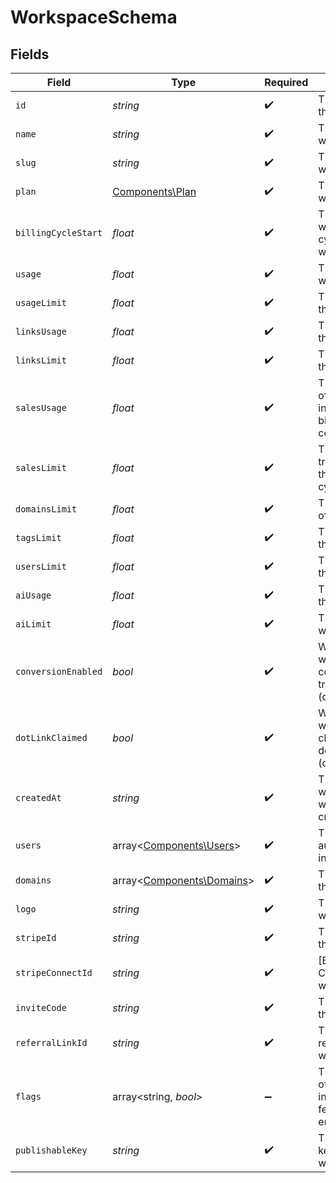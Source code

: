 # WorkspaceSchema


## Fields

| Field                                                                         | Type                                                                          | Required                                                                      | Description                                                                   |
| ----------------------------------------------------------------------------- | ----------------------------------------------------------------------------- | ----------------------------------------------------------------------------- | ----------------------------------------------------------------------------- |
| `id`                                                                          | *string*                                                                      | :heavy_check_mark:                                                            | The unique ID of the workspace.                                               |
| `name`                                                                        | *string*                                                                      | :heavy_check_mark:                                                            | The name of the workspace.                                                    |
| `slug`                                                                        | *string*                                                                      | :heavy_check_mark:                                                            | The slug of the workspace.                                                    |
| `plan`                                                                        | [Components\Plan](../../Models/Components/Plan.md)                            | :heavy_check_mark:                                                            | The plan of the workspace.                                                    |
| `billingCycleStart`                                                           | *float*                                                                       | :heavy_check_mark:                                                            | The date and time when the billing cycle starts for the workspace.            |
| `usage`                                                                       | *float*                                                                       | :heavy_check_mark:                                                            | The usage of the workspace.                                                   |
| `usageLimit`                                                                  | *float*                                                                       | :heavy_check_mark:                                                            | The usage limit of the workspace.                                             |
| `linksUsage`                                                                  | *float*                                                                       | :heavy_check_mark:                                                            | The links usage of the workspace.                                             |
| `linksLimit`                                                                  | *float*                                                                       | :heavy_check_mark:                                                            | The links limit of the workspace.                                             |
| `salesUsage`                                                                  | *float*                                                                       | :heavy_check_mark:                                                            | The dollar amount of tracked revenue in the current billing cycle (in cents). |
| `salesLimit`                                                                  | *float*                                                                       | :heavy_check_mark:                                                            | The limit of tracked revenue in the current billing cycle (in cents).         |
| `domainsLimit`                                                                | *float*                                                                       | :heavy_check_mark:                                                            | The domains limit of the workspace.                                           |
| `tagsLimit`                                                                   | *float*                                                                       | :heavy_check_mark:                                                            | The tags limit of the workspace.                                              |
| `usersLimit`                                                                  | *float*                                                                       | :heavy_check_mark:                                                            | The users limit of the workspace.                                             |
| `aiUsage`                                                                     | *float*                                                                       | :heavy_check_mark:                                                            | The AI usage of the workspace.                                                |
| `aiLimit`                                                                     | *float*                                                                       | :heavy_check_mark:                                                            | The AI limit of the workspace.                                                |
| `conversionEnabled`                                                           | *bool*                                                                        | :heavy_check_mark:                                                            | Whether the workspace has conversion tracking enabled (d.to/conversions).     |
| `dotLinkClaimed`                                                              | *bool*                                                                        | :heavy_check_mark:                                                            | Whether the workspace has claimed a free .link domain. (dub.link/free)        |
| `createdAt`                                                                   | *string*                                                                      | :heavy_check_mark:                                                            | The date and time when the workspace was created.                             |
| `users`                                                                       | array<[Components\Users](../../Models/Components/Users.md)>                   | :heavy_check_mark:                                                            | The role of the authenticated user in the workspace.                          |
| `domains`                                                                     | array<[Components\Domains](../../Models/Components/Domains.md)>               | :heavy_check_mark:                                                            | The domains of the workspace.                                                 |
| `logo`                                                                        | *string*                                                                      | :heavy_check_mark:                                                            | The logo of the workspace.                                                    |
| `stripeId`                                                                    | *string*                                                                      | :heavy_check_mark:                                                            | The Stripe ID of the workspace.                                               |
| `stripeConnectId`                                                             | *string*                                                                      | :heavy_check_mark:                                                            | [BETA]: The Stripe Connect ID of the workspace.                               |
| `inviteCode`                                                                  | *string*                                                                      | :heavy_check_mark:                                                            | The invite code of the workspace.                                             |
| `referralLinkId`                                                              | *string*                                                                      | :heavy_check_mark:                                                            | The ID of the referral link of the workspace.                                 |
| `flags`                                                                       | array<string, *bool*>                                                         | :heavy_minus_sign:                                                            | The feature flags of the workspace, indicating which features are enabled.    |
| `publishableKey`                                                              | *string*                                                                      | :heavy_check_mark:                                                            | The publishable key of the workspace.                                         |